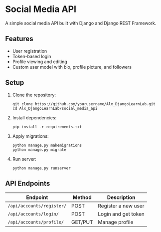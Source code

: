 # Social Media API

A simple social media API built with Django and Django REST Framework.

## Features

- User registration
- Token-based login
- Profile viewing and editing
- Custom user model with bio, profile picture, and followers

## Setup

1. Clone the repository:
    ```
    git clone https://github.com/yourusername/Alx_DjangoLearnLab.git
    cd Alx_DjangoLearnLab/social_media_api
    ```

2. Install dependencies:
    ```
    pip install -r requirements.txt
    ```

3. Apply migrations:
    ```
    python manage.py makemigrations
    python manage.py migrate
    ```

4. Run server:
    ```
    python manage.py runserver
    ```

## API Endpoints

| Endpoint            | Method | Description           |
|---------------------|--------|-----------------------|
| `/api/accounts/register/` | POST   | Register a new user |
| `/api/accounts/login/`    | POST   | Login and get token |
| `/api/accounts/profile/`  | GET/PUT | Manage profile     |

